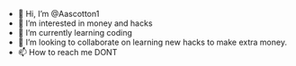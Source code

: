 - 👋 Hi, I’m @Aascotton1
- 👀 I’m interested in money and hacks
- 🌱 I’m currently learning coding
- 💞️ I’m looking to collaborate on learning new hacks to make extra money.
- 📫 How to reach me DONT

<!---
Aascotton1/Aascotton1 is a ✨ special ✨ repository because its `README.md` (this file) appears on your GitHub profile.
You can click the Preview link to take a look at your changes.
--->
